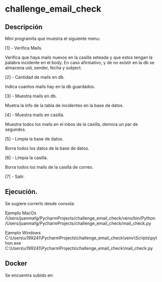 # challenge_email_check

## Descripción

Mini programita que muestra el siguiente menu:

[1] - Verifica Mails.

Verifica que haya mails nuevos en la casilla seteada y que estos tengan la palabra incidente en el body. En caso afirmativo, y de no existir en la db se almacena uid, sender, fecha y subject.

[2] - Cantidad de mails en db.

Indica cuantos mails hay en la db guardados.

[3] - Muestra mails en db.

Muetra la info de la tabla de incidentes en la base de datos.

[4] - Muestra mails en casilla.

Muestra todos los mails en el inbox de la casilla, demora un par de segundos.

[5] - Limpia la base de datos.

Borra todos los datos de la base de datos.

[6] - Limpia la casilla.

Borra todos los mails de la casilla de correo.

[7] - Salir.

## Ejecución.

Se sugiere correrlo desde consola:

Ejemplo MacOs
/Users/juanmafg/PycharmProjects/challenge_email_check/venv/bin/Python /Users/juanmafg/PycharmProjects/challenge_email_check/mail_check.py

Ejemplo Windows
C:\Users\u199241\PycharmProjects\challenge_email_check\venv\Scripts\python.exe C:\Users\u199241\PycharmProjects\challenge_email_check\mail_check.py 

## Docker

Se encuentra subido en:




